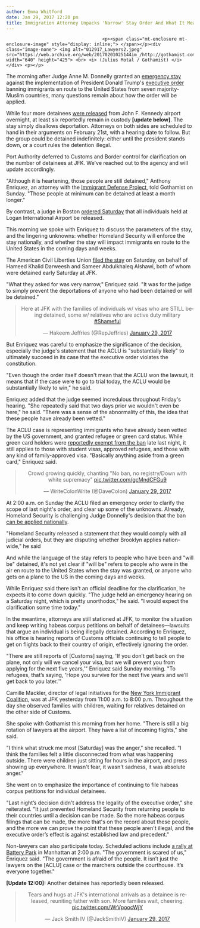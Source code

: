 ```yaml
---
author: Emma Whitford
date: Jan 29, 2017 12:20 pm
title: Immigration Attorney Unpacks 'Narrow' Stay Order And What It Means For Those Still In Detention At JFK 
---
```


	
										<p><span class="mt-enclosure mt-enclosure-image" style="display: inline;"> </span></p><div class="image-none"> <img alt="012917_Lawyers2.jpeg" src="https://web.archive.org/web/20170201025144im_/http://gothamist.com/attachments/nyc_ewhitford/012917_Lawyers2.jpeg" width="640" height="425"> <br> <i> (Julius Motal / Gothamist) </i></div> <p></p>

<p>The morning after Judge Anne M. Donnelly granted an <a href="https://web.archive.org/web/20170201025144/http://gothamist.com/2017/01/28/right_now_hundreds_rallying_against.php">emergency stay</a> against the implementation of President Donald Trump&apos;s <a href="https://web.archive.org/web/20170201025144/http://gothamist.com/2017/01/28/refugee_advocates_hold_rally_agains.php#photo-1">executive order</a> banning immigrants en route to the United States from seven majority-Muslim countries, many questions remain about how the order will be applied. </p>

<p>While four more detainees <a href="https://web.archive.org/web/20170201025144/http://gothamist.com/2017/01/29/4_more_detainees_released_from_jfk.php#photo-1">were released</a> from John F. Kennedy airport overnight, at least six reportedly remain in custody <strong>[update below]</strong>. The stay simply disallows deportation. Attorneys on both sides are scheduled to hand in their arguments on February 21st, with a hearing date to follow. But the group could be detained indefinitely: either until the president stands down, or a court rules the detention illegal. </p>

<p>Port Authority deferred to Customs and Border control for clarification on the number of detainees at JFK. We&apos;ve reached out to the agency and will update accordingly. </p>

<p>&quot;Although it is heartening, those people are still detained,&quot; Anthony Enriquez, an attorney with the <a href="https://web.archive.org/web/20170201025144/http://www.immdefense.org/">Immigrant Defense Project</a>, told Gothamist on Sunday. &quot;Those people at minimum can be detained at least a month longer.&quot;</p>

<p>By contrast, a judge in Boston <a href="https://web.archive.org/web/20170201025144/http://www.immdefense.org/">ordered Saturday</a> that all individuals held at Logan International Airport be released. </p>

<p>This morning we spoke with Enriquez to discuss the parameters of the stay, and the lingering unknowns: whether Homeland Security will enforce the stay nationally, and whether the stay will impact immigrants en route to the United States in the coming days and weeks. </p>

<p>The American Civil Liberties Union <a href="https://web.archive.org/web/20170201025144/https://www.aclu.org/news/federal-court-grants-stay-challenge-trump-immigration-ban">filed the stay</a> on Saturday, on behalf of Hameed Khalid Darweesh and Sameer Abdulkhaleq Alshawi, both of whom were detained early Saturday at JFK. </p>

<p>&quot;What they asked for was very narrow,&quot; Enriquez said. &quot;It was for the judge to simply prevent the deportations of anyone who had been detained or will be detained.&quot; </p>

<center><blockquote class="twitter-tweet" data-lang="en"><p lang="en" dir="ltr">Here at JFK with the families of individuals w/ visas who are STILL being detained, some w/ relatives who are active duty military <a href="https://web.archive.org/web/20170201025144/https://twitter.com/hashtag/Shameful?src=hash">#Shameful</a></p>&#x2014; Hakeem Jeffries (@RepJeffries) <a href="https://web.archive.org/web/20170201025144/https://twitter.com/RepJeffries/status/825736825855672320">January 29, 2017</a></blockquote>
<script async src="//web.archive.org/web/20170201025144js_/http://platform.twitter.com/widgets.js" charset="utf-8"></script></center>

<p>But Enriquez was careful to emphasize the significance of the decision, especially the judge&apos;s statement that the ACLU is &quot;substantially likely&quot; to ultimately succeed in its case that the executive order violates the constitution. </p>

<p>&quot;Even though the order itself doesn&apos;t mean that the ACLU won the lawsuit, it means that if the case were to go to trial today, the ACLU would be substantially likely to win,&quot; he said. </p>

<p>Enriquez added that the judge seemed incredulous throughout Friday&apos;s hearing. &quot;She repeatedly said that two days prior we wouldn&apos;t even be here,&quot; he said. &quot;There was a sense of the abnormality of this, the idea that these people have already been vetted.&quot; </p>

<p>The ACLU case is representing immigrants who have already been vetted by the US government, and granted refugee or green card status. While green card holders were <a href="https://web.archive.org/web/20170201025144/https://www.thestar.com/news/world/2017/01/29/chief-of-staff-changes-trump-teams-stance-says-green-card-holders-wont-be-banned.html">reportedly exempt from the ban</a> late last night, it still applies to those with student visas, approved refugees, and those with any kind of family-approved visa. &quot;Basically anything aside from a green card,&quot; Enriquez said.  </p>

<center><blockquote class="twitter-tweet" data-lang="en"><p lang="en" dir="ltr">Crowd growing quickly, chanting &quot;No ban, no registry/Down with white supremacy&quot; <a href="https://web.archive.org/web/20170201025144/https://t.co/gcMndCFGu9">pic.twitter.com/gcMndCFGu9</a></p>&#x2014; WriteColonWrite (@DaveCoIon) <a href="https://web.archive.org/web/20170201025144/https://twitter.com/DaveCoIon/status/825505837804318721">January 29, 2017</a></blockquote> <script async src="//web.archive.org/web/20170201025144js_/http://platform.twitter.com/widgets.js" charset="utf-8"></script></center>

<p>At 2:00 a.m. on Sunday the ACLU filed an emergency order to clarify the scope of last night&apos;s order, and clear up some of the unknowns. Already, Homeland Security is challenging Judge Donnelly&apos;s decision that the ban <a href="https://web.archive.org/web/20170201025144/https://www.nytimes.com/2017/01/28/us/refugees-detained-at-us-airports-prompting-legal-challenges-to-trumps-immigration-order.html">can be applied nationally</a>. </p>

<p>&quot;Homeland Security released a statement that they would comply with all judicial orders, but they are disputing whether Brooklyn applies nation-wide,&quot; he said</p>

<p>And while the language of the stay refers to people who have been and &quot;will be&quot; detained, it&apos;s not yet clear if &quot;will be&quot; refers to people who were in the air en route to the United States when the stay was granted, or anyone who gets on a plane to the US in the coming days and weeks. </p>

<p>While Enriquez said there isn&apos;t an official deadline for the clarification, he expects it to come down quickly. &quot;The judge held an emergency hearing on a Saturday night, which is pretty unorthodox,&quot; he said. &quot;I would expect the clarification some time today.&quot; </p>

<p>In the meantime, attorneys are still stationed at JFK, to monitor the situation and keep writing habeas corpus petitions on behalf of detainees&#x2014;lawsuits that argue an individual is being illegally detained. According to Enriquez, his office is hearing reports of Customs officials continuing to tell people to get on flights back to their country of origin, effectively ignoring the order.  </p>

<p>&quot;There are still reports of [Customs] saying, &apos;If you don&#x2BC;t get back on the plane, not only will we cancel your visa, but we will prevent you from applying for the next five years,&apos;&quot; Enriquez said Sunday morning. &quot;To refugees, that&#x2BC;s saying, &apos;Hope you survive for the next five years and we&#x2BC;ll get back to you later.&apos;&quot;</p>

<p>Camille Mackler, director of legal initiatives for the <a href="https://web.archive.org/web/20170201025144/http://www.thenyic.org/">New York Immigrant Coalition</a>, was at JFK yesterday from 11:00 a.m. to 8:00 p.m. Throughout the day she observed families with children, waiting for relatives detained on the other side of Customs. </p>

<p>She spoke with Gothamist this morning from her home. &quot;There is still a big rotation of lawyers at the airport. They have a list of incoming flights,&quot; she said. </p>

<p>&quot;I think what struck me most [Saturday] was the anger,&quot; she recalled. &quot;I think the families felt a little disconnected from what was happening outside. There were children just sitting for hours in the airport, and press showing up everywhere. It wasn&apos;t fear, it wasn&apos;t sadness, it was absolute anger.&quot; </p>

<p>She went on to emphasize the importance of continuing to file habeas corpus petitions for individual detainees. </p>

<p>&quot;Last night&#x2BC;s decision didn&apos;t address the legality of the executive order,&quot; she reiterated. &quot;It just prevented Homeland Security from returning people to their countries until a decision can be made. So the more habeas corpus filings that can be made, the more that&apos;s on the record about these people, and the more we can prove the point that these people aren&apos;t illegal, and the executive order&#x2BC;s effect is against established law and precedent.&quot; </p>

<p>Non-lawyers can also participate today. Scheduled actions include <a href="https://web.archive.org/web/20170201025144/http://gothamist.com/2017/01/29/today_sunday_129_nobannowall_protes.php">a rally at Battery Park</a> in Manhattan at 2:00 p.m. &quot;The government is scared of us,&quot; Enriquez said. &quot;The government is afraid of the people. It isn&#x2BC;t just the lawyers on the [ACLU] case or the marchers outside the courthouse. It&#x2BC;s everyone together.&quot; </p>

<p><strong>[Update 12:00]:</strong> Another detainee has reportedly been released. </p>

<center><blockquote class="twitter-tweet" data-conversation="none" data-lang="en"><p lang="en" dir="ltr">Tears and hugs at JFK&apos;s international arrivals as a detainee is released, reuniting father with son. More families wait, cheering. <a href="https://web.archive.org/web/20170201025144/https://t.co/WrVpoocWjY">pic.twitter.com/WrVpoocWjY</a></p>&#x2014; Jack Smith IV (@JackSmithIV) <a href="https://web.archive.org/web/20170201025144/https://twitter.com/JackSmithIV/status/825755299915112448">January 29, 2017</a></blockquote>
<script async src="//web.archive.org/web/20170201025144js_/http://platform.twitter.com/widgets.js" charset="utf-8"></script></center>					
										
									
				